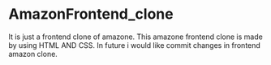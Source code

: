 # AmazonFrontend_clone
It is just a frontend clone of amazone.
This amazone frontend clone is made by using HTML AND CSS.
In future i would like commit changes in frontend amazon clone.
